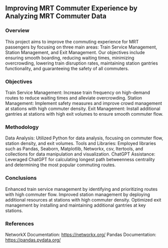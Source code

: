 ## Improving MRT Commuter Experience by Analyzing MRT Commuter Data
### Overview
This project aims to improve the commuting experience for MRT passengers by focusing on three main areas: Train Service Management, Station Management, and Exit Management. Our objectives include ensuring smooth boarding, reducing waiting times, minimizing overcrowding, lowering train disruption rates, maintaining station gantries functionality, and guaranteeing the safety of all commuters.

### Objectives
Train Service Management: Increase train frequency on high-demand routes to reduce waiting times and alleviate overcrowding.
Station Management: Implement safety measures and improve crowd management at stations with high commuter density.
Exit Management: Install additional gantries at stations with high exit volumes to ensure smooth commuter flow.
### Methodology
Data Analysis: Utilized Python for data analysis, focusing on commuter flow, station density, and exit volumes.
Tools and Libraries: Employed libraries such as Pandas, Seaborn, Matplotlib, Networkx, csv, Itertools, and collections for data manipulation and visualization.
ChatGPT Assistance: Leveraged ChatGPT for calculating longest path betweenness centrality and determining the most popular commuting routes.
### Conclusions
Enhanced train service management by identifying and prioritizing routes with high commuter flow.
Improved station management by deploying additional resources at stations with high commuter density.
Optimized exit management by installing and maintaining additional gantries at key stations.


### References
NetworkX Documentation: https://networkx.org/
Pandas Documentation: https://pandas.pydata.org/
